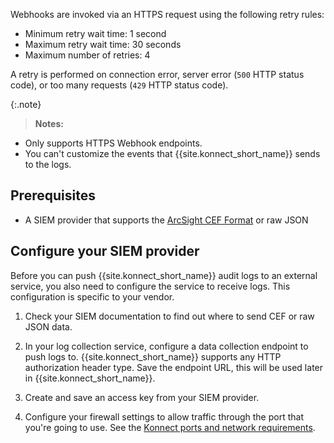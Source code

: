<!-- used in Org Audit Logging Set Up Webhook and Dev Portal Audit Logging Set Up Webhook-->
Webhooks are invoked via an HTTPS request using the following retry rules:

- Minimum retry wait time: 1 second
- Maximum retry wait time: 30 seconds
- Maximum number of retries: 4

A retry is performed on connection error, server error (`500` HTTP status code), or too many requests (`429` HTTP status code).

{:.note}
> **Notes:**
* Only supports HTTPS Webhook endpoints.
* You can't customize the events that {{site.konnect_short_name}} sends to the logs.

## Prerequisites

* A SIEM provider that supports the [ArcSight CEF Format](https://docs.centrify.com/Content/IntegrationContent/SIEM/arcsight-cef/arcsight-cef-format.htm) or raw JSON

## Configure your SIEM provider

Before you can push {{site.konnect_short_name}} audit logs to an external service, you also need to configure the service to receive logs. 
This configuration is specific to your vendor.

1. Check your SIEM documentation to find out where to send CEF or raw JSON data.

1. In your log collection service, configure a data collection endpoint to push logs to. {{site.konnect_short_name}} supports any HTTP authorization header type. Save the endpoint URL, this will be used later in {{site.konnect_short_name}}.

1. Create and save an access key from your SIEM provider. 

1. Configure your firewall settings to allow traffic through the port that you're going to use. 
See the [Konnect ports and network requirements](/konnect/network/).